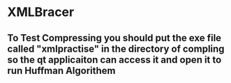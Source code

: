 # XMLBracer
## To Test Compressing you should put the exe file called "xmlpractise" in the directory of compling so the qt applicaiton can access it and open it to run Huffman Algorithem
